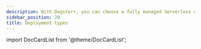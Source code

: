 ```yaml
---
description: With Dagster+, you can choose a fully managed Serverless deployment type, or a Hybrid deployment type where the orchestration control plane is run by Dagster+ while your Dagster code is executed within your environment.
sidebar_position: 20
title: Deployment types
---
```


import DocCardList from '@theme/DocCardList';

<DocCardList />
